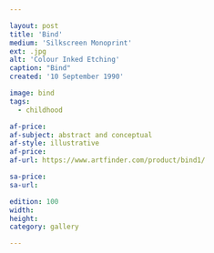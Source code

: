 ```yaml
---

layout: post
title: 'Bind'
medium: 'Silkscreen Monoprint'
ext: .jpg
alt: 'Colour Inked Etching'
caption: "Bind"
created: '10 September 1990'

image: bind
tags:
  - childhood

af-price:
af-subject: abstract and conceptual
af-style: illustrative
af-price:
af-url: https://www.artfinder.com/product/bind1/

sa-price:
sa-url:

edition: 100
width:
height:
category: gallery

---
```

